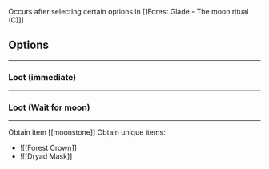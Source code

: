 Occurs after selecting certain options in [[Forest Glade - The moon ritual (C)]]

## Options
---

### Loot (immediate)
---

### Loot (Wait for moon)
---
Obtain item [[moonstone]]
Obtain unique items:
- ![[Forest Crown]]
- ![[Dryad Mask]]